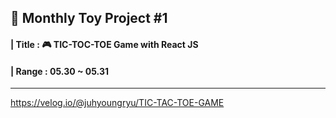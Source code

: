 ## 📅 Monthly Toy Project #1 
#### | Title : 🎮 TIC-TOC-TOE Game with React JS
#### | Range : 05.30 ~ 05.31
---
https://velog.io/@juhyoungryu/TIC-TAC-TOE-GAME
